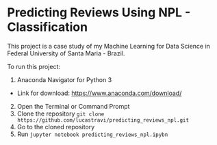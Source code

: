 # Predicting Reviews Using NPL - Classification

This project is a case study of my Machine Learning for Data Science in Federal University of Santa Maria - Brazil.

To run this project:
1. Anaconda Navigator for Python 3
 - Link for download: https://www.anaconda.com/download/
2. Open the Terminal or Command Prompt
3. Clone the repository ``git clone https://github.com/lucastravi/predicting_reviews_npl.git``
4. Go to the cloned repository
5. Run ``jupyter notebook predicting_reviews_npl.ipybn`` 

